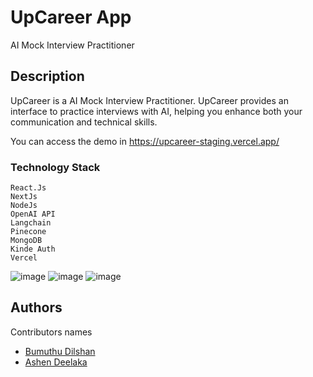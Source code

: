 # UpCareer App

AI Mock Interview Practitioner 

## Description

UpCareer is a AI Mock Interview Practitioner. UpCareer provides an interface to practice interviews with AI, helping you enhance both your communication and technical skills.

You can access the demo in https://upcareer-staging.vercel.app/

### Technology Stack

    React.Js
    NextJs
    NodeJs
    OpenAI API
    Langchain
    Pinecone
    MongoDB
    Kinde Auth
    Vercel

![image](https://github.com/user-attachments/assets/b0cff519-2d93-46e1-bb1c-b29b7d08a06a)
![image](https://github.com/user-attachments/assets/abcec734-9be6-415d-9a16-c0ff5a3dbeec)
![image](https://github.com/user-attachments/assets/72698a4e-78b9-4d36-8b64-cfe8b9becd1c)


## Authors

Contributors names

- [Bumuthu Dilshan](https://www.linkedin.com/in/bumuthudilshan/) 
- [Ashen Deelaka](https://www.linkedin.com/in/ashen-deelaka/)
